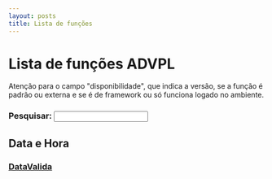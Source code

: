 ```yaml
---
layout: posts
title: Lista de funções
---
```


# Lista de funções ADVPL

Atenção para o campo "disponibilidade", que indica a versão, se a função é padrão ou externa e se é de framework ou só funciona logado no ambiente.

### Pesquisar: <input type='text'/>

## Data e Hora

### [DataValida](./datavalida.md)